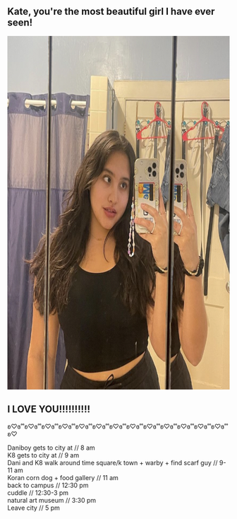 <h2>Kate, you're the most beautiful girl I have ever seen!</h2> 
<html>
<body>

<img src="IMG-5507.jpg" width="800" height="800">

</body>
</html>
<h2>I LOVE YOU!!!!!!!!!!</h2>
ʚ♡ɞ˚˚ʚ♡ɞ˚˚ʚ♡ɞ˚˚ʚ♡ɞ˚˚ʚ♡ɞ˚˚ʚ♡ɞ˚˚ʚ♡ɞ˚˚ʚ♡ɞ˚˚ʚ♡ɞ˚˚ʚ♡ɞ˚˚ʚ♡ɞ˚˚ʚ♡ɞ˚˚ʚ♡ɞ˚˚ʚ♡


 <dl> 
 
<dt>Daniboy gets to city at // 8 am</dt>
 
<dt>K8 gets to city at // 9 am</dt>

<dt>Dani and K8 walk around time square/k town + warby + find scarf guy // 9-11 am</dt>
  
<dt>Koran corn dog + food gallery // 11 am</dt>

<dt>back to campus // 12:30 pm</dt>
   
<dt>cuddle // 12:30-3 pm</dt>
  
<dt>natural art museum // 3:30 pm</dt>
  
<dt>Leave city // 5 pm</dt>
  
 </dl>
